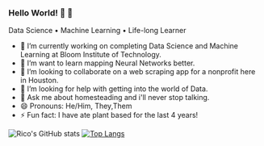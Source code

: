 ### Hello World! 👋 👋 

Data Science • Machine Learning • Life-long Learner

- 🔭 I’m currently working on completing Data Science and Machine Learning at Bloom Institute of Technology.
- 🌱 I’m want to learn mapping Neural Networks better.
- 👯 I’m looking to collaborate on a web scraping app for a nonprofit here in Houston.
- 🤔 I’m looking for help with getting into the world of Data.
- 💬 Ask me about homesteading and i'll never stop talking.
- 😄 Pronouns: He/Him, They,Them
- ⚡ Fun fact: I have ate plant based for the last 4 years!

![Rico's GitHub stats](https://github-readme-stats.vercel.app/api?username=rodricobsanchez&show_icons=true&theme=radical)
[![Top Langs](https://github-readme-stats.vercel.app/api/top-langs/?username=rodricobsanchez&layout=compact)](https://github.com/rodricobsanchez/github-readme-stats)
